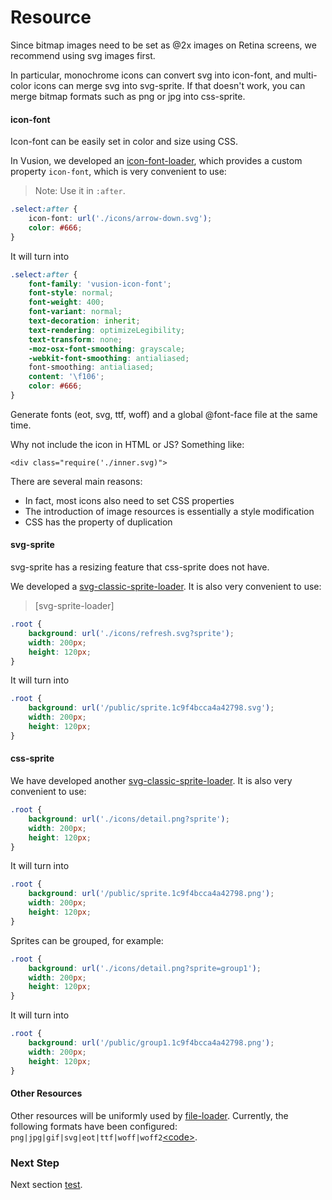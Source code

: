 # Resource

Since bitmap images need to be set as @2x images on Retina screens, we recommend using svg images first.

In particular, monochrome icons can convert svg into icon-font, and multi-color icons can merge svg into svg-sprite. If that doesn't work, you can merge bitmap formats such as png or jpg into css-sprite.

#### icon-font

Icon-font can be easily set in color and size using CSS.

In Vusion, we developed an [icon-font-loader](https://github.com/saashqdev/icon-font-loader/blob/master/README.md), which provides a custom property `icon-font`, which is very convenient to use:

> Note: Use it in `:after`.

```css
.select:after {
    icon-font: url('./icons/arrow-down.svg');
    color: #666;
}
```

It will turn into

```css
.select:after {
    font-family: 'vusion-icon-font';
    font-style: normal;
    font-weight: 400;
    font-variant: normal;
    text-decoration: inherit;
    text-rendering: optimizeLegibility;
    text-transform: none;
    -moz-osx-font-smoothing: grayscale;
    -webkit-font-smoothing: antialiased;
    font-smoothing: antialiased;
    content: '\f106';
    color: #666;
}
```

Generate fonts (eot, svg, ttf, woff) and a global @font-face file at the same time.

Why not include the icon in HTML or JS? Something like:

``` xhtml
<div class="require('./inner.svg)">
```

There are several main reasons:

- In fact, most icons also need to set CSS properties
- The introduction of image resources is essentially a style modification
- CSS has the property of duplication

#### svg-sprite

svg-sprite has a resizing feature that css-sprite does not have.

We developed a [svg-classic-sprite-loader](https://github.com/saashqdev/svg-classic-sprite-loader). It is also very convenient to use:

> [svg-sprite-loader]

```css
.root {
    background: url('./icons/refresh.svg?sprite');
    width: 200px;
    height: 120px;
}
```

It will turn into

```css
.root {
    background: url('/public/sprite.1c9f4bcca4a42798.svg');
    width: 200px;
    height: 120px;
}
```

#### css-sprite

We have developed another [svg-classic-sprite-loader](https://github.com/saashqdev/svg-classic-sprite-loader). It is also very convenient to use:

```css
.root {
    background: url('./icons/detail.png?sprite');
    width: 200px;
    height: 120px;
}
```

It will turn into

```css
.root {
    background: url('/public/sprite.1c9f4bcca4a42798.png');
    width: 200px;
    height: 120px;
}
```

Sprites can be grouped, for example:


```css
.root {
    background: url('./icons/detail.png?sprite=group1');
    width: 200px;
    height: 120px;
}
```

It will turn into

```css
.root {
    background: url('/public/group1.1c9f4bcca4a42798.png');
    width: 200px;
    height: 120px;
}
```

#### Other Resources

Other resources will be uniformly used by [file-loader](https://github.com/webpack-contrib/file-loader). Currently, the following formats have been configured: `png|jpg|gif|svg|eot|ttf|woff|woff2`[\<code\>](https://github.com/saashqdev/vusion-cli/blob/develop/webpack/base.js#L88).

### Next Step

Next section [test](/guides/test).